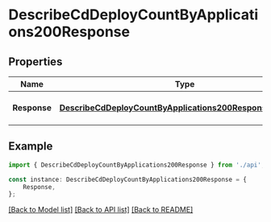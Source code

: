 # DescribeCdDeployCountByApplications200Response


## Properties

Name | Type | Description | Notes
------------ | ------------- | ------------- | -------------
**Response** | [**DescribeCdDeployCountByApplications200ResponseResponse**](DescribeCdDeployCountByApplications200ResponseResponse.md) |  | [optional] [default to undefined]

## Example

```typescript
import { DescribeCdDeployCountByApplications200Response } from './api';

const instance: DescribeCdDeployCountByApplications200Response = {
    Response,
};
```

[[Back to Model list]](../README.md#documentation-for-models) [[Back to API list]](../README.md#documentation-for-api-endpoints) [[Back to README]](../README.md)
